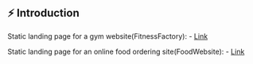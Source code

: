 ## ⚡️  Introduction
 
 Static landing page for a gym website(FitnessFactory): - [Link](https://mohanm18.github.io/gym-website/FitnessFactory/)
 
 Static landing page for an online food ordering site(FoodWebsite): - [Link](https://mohanm18.github.io/Projects/FoodWebsite/)
